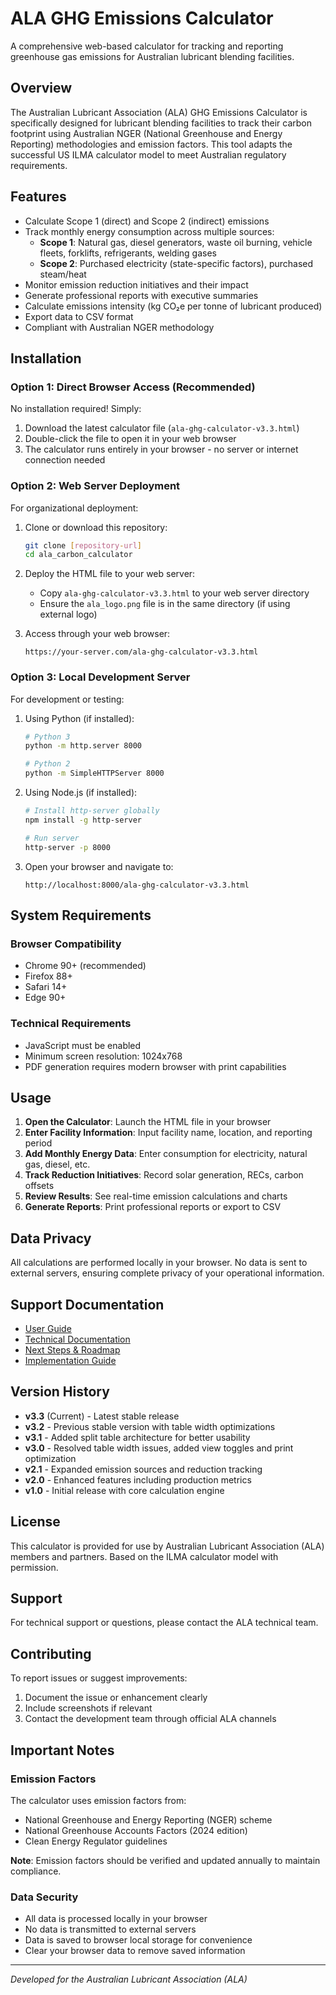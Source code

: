 # ALA GHG Emissions Calculator

A comprehensive web-based calculator for tracking and reporting greenhouse gas emissions for Australian lubricant blending facilities.

## Overview

The Australian Lubricant Association (ALA) GHG Emissions Calculator is specifically designed for lubricant blending facilities to track their carbon footprint using Australian NGER (National Greenhouse and Energy Reporting) methodologies and emission factors. This tool adapts the successful US ILMA calculator model to meet Australian regulatory requirements.

## Features

- Calculate Scope 1 (direct) and Scope 2 (indirect) emissions
- Track monthly energy consumption across multiple sources:
  - **Scope 1**: Natural gas, diesel generators, waste oil burning, vehicle fleets, forklifts, refrigerants, welding gases
  - **Scope 2**: Purchased electricity (state-specific factors), purchased steam/heat
- Monitor emission reduction initiatives and their impact
- Generate professional reports with executive summaries
- Calculate emissions intensity (kg CO₂e per tonne of lubricant produced)
- Export data to CSV format
- Compliant with Australian NGER methodology

## Installation

### Option 1: Direct Browser Access (Recommended)

No installation required! Simply:

1. Download the latest calculator file (`ala-ghg-calculator-v3.3.html`)
2. Double-click the file to open it in your web browser
3. The calculator runs entirely in your browser - no server or internet connection needed

### Option 2: Web Server Deployment

For organizational deployment:

1. Clone or download this repository:
   ```bash
   git clone [repository-url]
   cd ala_carbon_calculator
   ```

2. Deploy the HTML file to your web server:
   - Copy `ala-ghg-calculator-v3.3.html` to your web server directory
   - Ensure the `ala_logo.png` file is in the same directory (if using external logo)

3. Access through your web browser:
   ```
   https://your-server.com/ala-ghg-calculator-v3.3.html
   ```

### Option 3: Local Development Server

For development or testing:

1. Using Python (if installed):
   ```bash
   # Python 3
   python -m http.server 8000
   
   # Python 2
   python -m SimpleHTTPServer 8000
   ```

2. Using Node.js (if installed):
   ```bash
   # Install http-server globally
   npm install -g http-server
   
   # Run server
   http-server -p 8000
   ```

3. Open your browser and navigate to:
   ```
   http://localhost:8000/ala-ghg-calculator-v3.3.html
   ```

## System Requirements

### Browser Compatibility
- Chrome 90+ (recommended)
- Firefox 88+
- Safari 14+
- Edge 90+

### Technical Requirements
- JavaScript must be enabled
- Minimum screen resolution: 1024x768
- PDF generation requires modern browser with print capabilities

## Usage

1. **Open the Calculator**: Launch the HTML file in your browser
2. **Enter Facility Information**: Input facility name, location, and reporting period
3. **Add Monthly Energy Data**: Enter consumption for electricity, natural gas, diesel, etc.
4. **Track Reduction Initiatives**: Record solar generation, RECs, carbon offsets
5. **Review Results**: See real-time emission calculations and charts
6. **Generate Reports**: Print professional reports or export to CSV

## Data Privacy

All calculations are performed locally in your browser. No data is sent to external servers, ensuring complete privacy of your operational information.

## Support Documentation

- [User Guide](ala-ghg-calculator-user-guide.md)
- [Technical Documentation](ala-ghg-calculator-technical-changes.md)
- [Next Steps & Roadmap](ala-ghg-calculator-next-steps.md)
- [Implementation Guide](code_implementation_guide.md)

## Version History

- **v3.3** (Current) - Latest stable release
- **v3.2** - Previous stable version with table width optimizations
- **v3.1** - Added split table architecture for better usability
- **v3.0** - Resolved table width issues, added view toggles and print optimization
- **v2.1** - Expanded emission sources and reduction tracking
- **v2.0** - Enhanced features including production metrics
- **v1.0** - Initial release with core calculation engine

## License

This calculator is provided for use by Australian Lubricant Association (ALA) members and partners. Based on the ILMA calculator model with permission.

## Support

For technical support or questions, please contact the ALA technical team.

## Contributing

To report issues or suggest improvements:
1. Document the issue or enhancement clearly
2. Include screenshots if relevant
3. Contact the development team through official ALA channels

## Important Notes

### Emission Factors
The calculator uses emission factors from:
- National Greenhouse and Energy Reporting (NGER) scheme
- National Greenhouse Accounts Factors (2024 edition)
- Clean Energy Regulator guidelines

**Note**: Emission factors should be verified and updated annually to maintain compliance.

### Data Security
- All data is processed locally in your browser
- No data is transmitted to external servers
- Data is saved to browser local storage for convenience
- Clear your browser data to remove saved information

---

*Developed for the Australian Lubricant Association (ALA)*